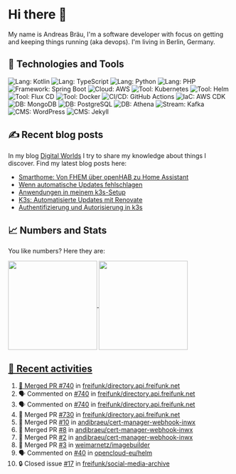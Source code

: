 # Hi there 👋

My name is Andreas Bräu, I'm a software developer with focus on getting and keeping things running (aka devops). I'm living in Berlin, Germany.

## 🧰 Technologies and Tools

![Lang: Kotlin](https://img.shields.io/badge/Lang-Kotlin-blue?style=flat&logo=Kotlin&logoColor=white)
![Lang: TypeScript](https://img.shields.io/badge/Lang-TypeScript-blue?style=flat&logo=TypeScript&logoColor=white)
![Lang: Python](https://img.shields.io/badge/Lang-Python-blue?style=flat&logo=Python&logoColor=white)
![Lang: PHP](https://img.shields.io/badge/Lang-PHP-blue?style=flat&logo=php&logoColor=white)
![Framework: Spring Boot](https://img.shields.io/badge/Framework-Spring%20Boot-blue?style=flat&logo=Spring-Boot&logoColor=white)
![Cloud: AWS](https://img.shields.io/badge/Cloud-AWS-blue?style=flat&logo=Amazon-AWS&logoColor=white)
![Tool: Kubernetes](https://img.shields.io/badge/Cloud-Kubernetes-blue?style=flat&logo=Kubernetes&logoColor=white)
![Tool: Helm](https://img.shields.io/badge/CI%2FCD-Helm-blue?style=flat&logo=Helm&logoColor=white)
![Tool: Flux CD](https://img.shields.io/badge/CI%2FCD-Flux%20CD-blue?style=flat&logo=Flux&logoColor=white)
![Tool: Docker](https://img.shields.io/badge/Tool-Docker-blue?style=flat&logo=Docker&logoColor=white)
![CI/CD: GitHub Actions](https://img.shields.io/badge/CI%2FCD-GitHub%20Actions-blue?style=flat&logo=GitHub%20Actions&logoColor=white)
![IaC: AWS CDK](https://img.shields.io/badge/IaC-AWS%20CDK-blue?style=flat&logo=Amazon-AWS&logoColor=white)
![DB: MongoDB](https://img.shields.io/badge/DB-MongoDB-blue?style=flat&logo=MongoDB&logoColor=white)
![DB: PostgreSQL](https://img.shields.io/badge/DB-PostgreSQL-blue?style=flat&logo=PostgreSQL&logoColor=white)
![DB: Athena](https://img.shields.io/badge/DB-Athena-blue?style=flat&logo=Amazon-AWS&logoColor=white)
![Stream: Kafka](https://img.shields.io/badge/Stream-Kafka-blue?style=flat&logo=Apache-Kafka&logoColor=white)
![CMS: WordPress](https://img.shields.io/badge/CMS-WordPress-blue?style=flat&logo=WordPress&logoColor=white)
![CMS: Jekyll](https://img.shields.io/badge/CMS-Jekyll-blue?style=flat&logo=Jekyll&logoColor=white)  


## ✍️ Recent blog posts

In my blog [Digital Worlds](https://blog.andi95.de) I try to share my knowledge about things I discover. Find my latest blog posts here:

<!-- BLOG-POST-LIST:START -->
- [Smarthome: Von FHEM über openHAB zu Home Assistant](https://blog.andi95.de/2025/03/smarthome-von-fhem-ueber-openhab-zu-home-assistant/?pk_campaign=feed&pk_kwd=smarthome-von-fhem-ueber-openhab-zu-home-assistant)
- [Wenn automatische Updates fehlschlagen](https://blog.andi95.de/2025/02/wenn-automatische-updates-fehlschlagen/?pk_campaign=feed&pk_kwd=wenn-automatische-updates-fehlschlagen)
- [Anwendungen in meinem k3s-Setup](https://blog.andi95.de/2025/02/anwendungen-in-meinem-k3s-setup/?pk_campaign=feed&pk_kwd=anwendungen-in-meinem-k3s-setup)
- [K3s: Automatisierte Updates mit Renovate](https://blog.andi95.de/2025/02/automatisierte-updates-mit-renovate/?pk_campaign=feed&pk_kwd=automatisierte-updates-mit-renovate)
- [Authentifizierung und Autorisierung in k3s](https://blog.andi95.de/2025/01/authentifizierung-und-autorisierung-in-k3s/?pk_campaign=feed&pk_kwd=authentifizierung-und-autorisierung-in-k3s)
<!-- BLOG-POST-LIST:END -->

## 📈 Numbers and Stats

You like numbers? Here they are:

<a href="https://github.com/andibraeu">
  <img height=200 align="center" src="https://github-readme-stats.vercel.app/api?username=andibraeu&rank_icon=github&theme=transparent" />
</a>
<a href="https://github.com/andibraeu">
  <img height=200 align="center" src="https://github-readme-stats.vercel.app/api/top-langs?username=andibraeu&layout=compact&langs_count=8&card_width=320&theme=transparent" />
</8

<!--
**andibraeu/andibraeu** is a ✨ _special_ ✨ repository because its `README.md` (this file) appears on your GitHub profile.

Here are some ideas to get you started:

- 🔭 I’m currently working on ...
- 🌱 I’m currently learning ...
- 👯 I’m looking to collaborate on ...
- 🤔 I’m looking for help with ...
- 💬 Ask me about ...
- 📫 How to reach me: ...
- 😄 Pronouns: ...
- ⚡ Fun fact: ...
-->

## 👣 Recent activities

<!--START_SECTION:activity-->
1. 🎉 Merged PR [#740](https://github.com/freifunk/directory.api.freifunk.net/pull/740) in [freifunk/directory.api.freifunk.net](https://github.com/freifunk/directory.api.freifunk.net)
2. 🗣 Commented on [#740](https://github.com/freifunk/directory.api.freifunk.net/pull/740#issuecomment-3234782245) in [freifunk/directory.api.freifunk.net](https://github.com/freifunk/directory.api.freifunk.net)
3. 🗣 Commented on [#740](https://github.com/freifunk/directory.api.freifunk.net/pull/740#issuecomment-3219938343) in [freifunk/directory.api.freifunk.net](https://github.com/freifunk/directory.api.freifunk.net)
4. 🎉 Merged PR [#730](https://github.com/freifunk/directory.api.freifunk.net/pull/730) in [freifunk/directory.api.freifunk.net](https://github.com/freifunk/directory.api.freifunk.net)
5. 🎉 Merged PR [#10](https://github.com/andibraeu/cert-manager-webhook-inwx/pull/10) in [andibraeu/cert-manager-webhook-inwx](https://github.com/andibraeu/cert-manager-webhook-inwx)
6. 🎉 Merged PR [#8](https://github.com/andibraeu/cert-manager-webhook-inwx/pull/8) in [andibraeu/cert-manager-webhook-inwx](https://github.com/andibraeu/cert-manager-webhook-inwx)
7. 🎉 Merged PR [#2](https://github.com/andibraeu/cert-manager-webhook-inwx/pull/2) in [andibraeu/cert-manager-webhook-inwx](https://github.com/andibraeu/cert-manager-webhook-inwx)
8. 🎉 Merged PR [#3](https://github.com/weimarnetz/imagebuilder/pull/3) in [weimarnetz/imagebuilder](https://github.com/weimarnetz/imagebuilder)
9. 🗣 Commented on [#40](https://github.com/opencloud-eu/helm/issues/40#issuecomment-3182447364) in [opencloud-eu/helm](https://github.com/opencloud-eu/helm)
10. 🔒 Closed issue [#17](https://github.com/freifunk/social-media-archive/issues/17) in [freifunk/social-media-archive](https://github.com/freifunk/social-media-archive)
<!--END_SECTION:activity-->


